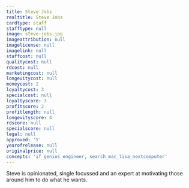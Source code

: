 ```yaml
---
title: Steve Jobs
realtitle: Steve Jobs
cardtype: staff
stafftype: null
image: steve-jobs.jpg
imageattribution: null
imagelicense: null
imagelink: null
staffcost: null
qualitycost: null
rdcost: null
marketingcost: null
longevitycost: null
moneycost: 2
loyaltycost: 3
specialcost: null
loyaltyscore: 3
profitscore: 2
profitlength: null
longevityscore: 4
rdscore: null
specialscore: null
legal: null
approved: 'Y'
yearofrelease: null
originalprice: null
concepts: 'if_genius_engineer, search_mac_lisa_nextcomputer'
---
```


Steve is opinionated, single focussed and an expert at motivating those around him to do what he wants.
